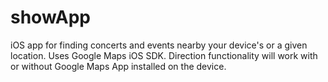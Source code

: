 showApp
=======

iOS app for finding concerts and events nearby your device's or a given location. Uses Google Maps iOS SDK. Direction functionality will work with or without Google Maps App installed on the device.
